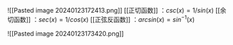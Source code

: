 ![[Pasted image 20240123172413.png]]
[[正切函数]] ：$csc (x) = 1 / sin(x)$
[[余切函数]] ：$sec (x) = 1 / cos(x)$
[[正弦反函数]] ：$arcsin (x) = sin^{-1}(x)$

![[Pasted image 20240123173420.png]]



